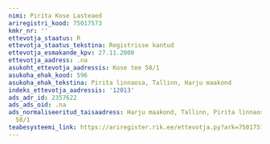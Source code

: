 ```yaml
---
nimi: Pirita Kose Lasteaed
ariregistri_kood: 75017573
kmkr_nr: ''
ettevotja_staatus: R
ettevotja_staatus_tekstina: Registrisse kantud
ettevotja_esmakande_kpv: 27.11.2000
ettevotja_aadress: .na
asukoht_ettevotja_aadressis: Kose tee 58/1
asukoha_ehak_kood: 596
asukoha_ehak_tekstina: Pirita linnaosa, Tallinn, Harju maakond
indeks_ettevotja_aadressis: '12013'
ads_adr_id: 2357622
ads_ads_oid: .na
ads_normaliseeritud_taisaadress: Harju maakond, Tallinn, Pirita linnaosa, Kose tee
  58/1
teabesysteemi_link: https://ariregister.rik.ee/ettevotja.py?ark=75017573&ref=rekvisiidid
---
```


